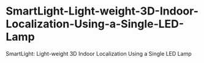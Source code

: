 # SmartLight-Light-weight-3D-Indoor-Localization-Using-a-Single-LED-Lamp
SmartLight: Light-weight 3D Indoor Localization Using a Single LED Lamp
